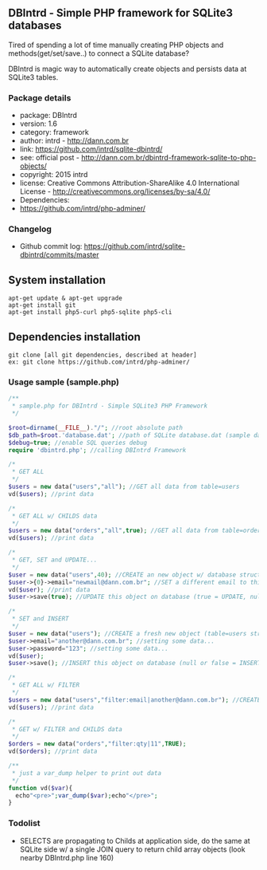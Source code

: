 ## DBIntrd - Simple PHP framework for SQLite3 databases

Tired of spending a lot of time manually creating PHP objects and methods(get/set/save..) to connect a SQLite database? 

DBIntrd is magic way to automatically create objects and persists data at SQLite3 tables.

### Package details

* package: DBIntrd
* version: 1.6
* category: framework
* author: intrd - http://dann.com.br
* link: https://github.com/intrd/sqlite-dbintrd/
* see: official post - http://dann.com.br/dbintrd-framework-sqlite-to-php-objects/
* copyright: 2015 intrd
* license: Creative Commons Attribution-ShareAlike 4.0 International License - http://creativecommons.org/licenses/by-sa/4.0/
* Dependencies: 
*   https://github.com/intrd/php-adminer/

### Changelog

* Github commit log: https://github.com/intrd/sqlite-dbintrd/commits/master

## System installation
```
apt-get update & apt-get upgrade
apt-get install git
apt-get install php5-curl php5-sqlite php5-cli
```

## Dependencies installation
```
git clone [all git dependencies, described at header]
ex: git clone https://github.com/intrd/php-adminer/ 

```

### Usage sample (sample.php)
```php
/**
 * sample.php for DBIntrd - Simple SQLite3 PHP Framework
 */

$root=dirname(__FILE__)."/"; //root absolute path
$db_path=$root.'database.dat'; //path of SQLite database.dat (sample database included)
$debug=true; //enable SQL queries debug
require 'dbintrd.php'; //calling DBIntrd Framework

/*
 * GET ALL
 */
$users = new data("users","all"); //GET all data from table=users
vd($users); //print data

/*
 * GET ALL w/ CHILDS data
 */
$users = new data("orders","all",true); //GET all data from table=orders
vd($users); //print data

/*
 * GET, SET and UPDATE...
 */
$user = new data("users",40); //CREATE an new object w/ database structure+data(table=users WHERE id=40)
$user->{0}->email="newmail@dann.com.br"; //SET a different email to this user
vd($user); //print data
$user->save(true); //UPDATE this object on database (true = UPDATE, null or false = INSERT)

/*
 * SET and INSERT
 */
$user = new data("users"); //CREATE a fresh new object (table=users structure without data when second argument is null) 
$user->email="another@dann.com.br"; //setting some data...
$user->password="123"; //setting some data...
vd($user);
$user->save(); //INSERT this object on database (null or false = INSERT, true = UPDATE)

/*
 * GET ALL w/ FILTER
 */
$users = new data("users","filter:email|another@dann.com.br"); //CREATE an new object w/ database structure+data(table=users WHERE email=nhe@dann.com.br, filtering email=nhe@dann.com.br)
vd($users); //print data

/*
 * GET w/ FILTER and CHILDS data
 */
$orders = new data("orders","filter:qty|11",TRUE); 
vd($orders); //print data

/**
 * just a var_dump helper to print out data
 */
function vd($var){ 
  echo"<pre>";var_dump($var);echo"</pre>";
}
```

### Todolist

* SELECTS are propagating to Childs at application side, do the same at SQLite side w/ a single JOIN query to return child array objects (look nearby DBIntrd.php line 160) 